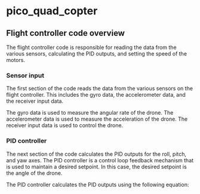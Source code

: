 # pico_quad_copter

## Flight controller code overview

The flight controller code is responsible for reading the data from the various sensors, calculating the PID outputs, and setting the speed of the motors.

### Sensor input

The first section of the code reads the data from the various sensors on the flight controller. This includes the gyro data, the accelerometer data, and the receiver input data.

The gyro data is used to measure the angular rate of the drone. The accelerometer data is used to measure the acceleration of the drone. The receiver input data is used to control the drone.

### PID controller

The next section of the code calculates the PID outputs for the roll, pitch, and yaw axes. The PID controller is a control loop feedback mechanism that is used to maintain a desired setpoint. In this case, the desired setpoint is the angle of the drone.

The PID controller calculates the PID outputs using the following equation:
